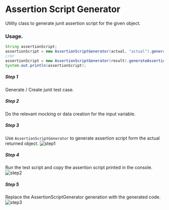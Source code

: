 Assertion Script Generator
===
Utility class to generate junit assertion script for the given object. 

### Usage.

~~~java 
String assertionScript;
assertionScript = new AssertionScriptGenerator(actual, "actual").generateAssertionScript();
//or
assertionScript = new AssertionScriptGenerator(result).generateAssertionScript();
System.out.println(assertionScript);
~~~
##### Step 1
Generate / Create junit test case. 

##### Step 2
Do the relevant mocking or data creation for the input variable. 

##### Step 3
Use `AssertionScriptGenerator` to generate assertion script form the actual returned object. 
![step1](https://github.com/prasanthkv/AssertionScriptGenerator/blob/master/doc/images/step_1.png?raw=true)

##### Step 4
Run the test script and copy the assertion script printed in the console.
![step2](https://github.com/prasanthkv/AssertionScriptGenerator/blob/master/doc/images/step_2.png?raw=true)

##### Step 5
Replace the AssertionScriptGenerator generation with the generated code.
![step3](https://github.com/prasanthkv/AssertionScriptGenerator/blob/master/doc/images/step_3.png?raw=true)
 